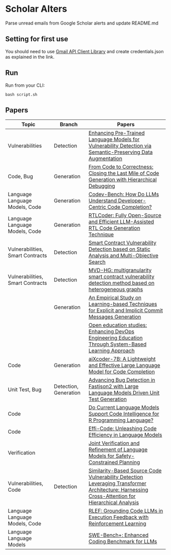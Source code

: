 # Scholar Alters
Parse unread emails from Google Scholar alerts and update README.md

## Setting for first use
You should need to use [Gmail API Client Library](https://developers.google.com/gmail/api/quickstart/python) and create
credentials.json as explained in the link.

## Run
Run from your CLI:
```
bash script.sh
```
## Papers

| Topic | Branch | Papers |
| --- | --- | --- |
| Vulnerabilities | Detection | [Enhancing Pre-Trained Language Models for Vulnerability Detection via Semantic-Preserving Data Augmentation](https://scholar.google.com/scholar_url?url=https://arxiv.org/pdf/2410.00249&hl=vi&sa=X&d=1531304795646348287&ei=qMMiZ_WzJ8qo6rQPpeKPwQk&scisig=AFWwaeZZyB6KMkCtR4p0vFcNATY8&oi=scholaralrt&hist=apJ4fD8AAAAJ:11355862984917483435:AFWwaeZvT_NNWQMu4_zZrEW644gW&html=&pos=0&folt=rel) |
| Code, Bug | Generation | [From Code to Correctness: Closing the Last Mile of Code Generation with Hierarchical Debugging](https://scholar.google.com/scholar_url?url=https://arxiv.org/pdf/2410.01215&hl=vi&sa=X&d=6011572905357664194&ei=qMMiZ_WzJ8qo6rQPpeKPwQk&scisig=AFWwaebg8WpYfnbAeu4rBpuYk6Qd&oi=scholaralrt&hist=apJ4fD8AAAAJ:11355862984917483435:AFWwaeZvT_NNWQMu4_zZrEW644gW&html=&pos=1&folt=rel) |
| Language Language Models, Code | Generation | [Codev-Bench: How Do LLMs Understand Developer-Centric Code Completion?](https://scholar.google.com/scholar_url?url=https://arxiv.org/pdf/2410.01353&hl=vi&sa=X&d=10666642767871274824&ei=qMMiZ_WzJ8qo6rQPpeKPwQk&scisig=AFWwaebGRjVkVCEmXmAYLtdiJoXB&oi=scholaralrt&hist=apJ4fD8AAAAJ:11355862984917483435:AFWwaeZvT_NNWQMu4_zZrEW644gW&html=&pos=2&folt=rel) |
| Language Language Models, Code | Generation | [RTLCoder: Fully Open-Source and Efficient LLM-Assisted RTL Code Generation Technique](https://scholar.google.com/scholar_url?url=https://ieeexplore.ieee.org/abstract/document/10720939/&hl=vi&sa=X&d=240996782603775949&ei=qMMiZ_WzJ8qo6rQPpeKPwQk&scisig=AFWwaeY1Ovbc8o7FGQQDSUJD4qWi&oi=scholaralrt&hist=apJ4fD8AAAAJ:11355862984917483435:AFWwaeZvT_NNWQMu4_zZrEW644gW&html=&pos=3&folt=rel) |
| Vulnerabilities, Smart Contracts | Detection | [Smart Contract Vulnerability Detection based on Static Analysis and Multi-Objective Search](https://scholar.google.com/scholar_url?url=https://arxiv.org/pdf/2410.00282%3F&hl=vi&sa=X&d=7879980327103673733&ei=qMMiZ-_lK8e16rQP2ejgmQk&scisig=AFWwaeZwZdgZIDSAq9UZN01lLOHi&oi=scholaralrt&hist=apJ4fD8AAAAJ:16065687014273664109:AFWwaeYpvD7V4gPm0ywHhNT6YvSk&html=&pos=0&folt=rel) |
| Vulnerabilities, Smart Contracts | Detection | [MVD-HG: multigranularity smart contract vulnerability detection method based on heterogeneous graphs](https://scholar.google.com/scholar_url?url=https://link.springer.com/article/10.1186/s42400-024-00245-5&hl=en&sa=X&d=10352289012830982100&ei=qMMiZ6ilKrTA6rQP34yQkAk&scisig=AFWwaeaGHo69KcYed_3eQC8NJamU&oi=scholaralrt&hist=apJ4fD8AAAAJ:15725322226479601129:AFWwaeYp-8wbw5OHTjoCHLP43E0V&html=&pos=1&folt=rel) |
|  | Generation | [An Empirical Study on Learning-based Techniques for Explicit and Implicit Commit Messages Generation](https://scholar.google.com/scholar_url?url=https://dl.acm.org/doi/abs/10.1145/3691620.3695025&hl=en&sa=X&d=644387494081582993&ei=qMMiZ6ilKrTA6rQP34yQkAk&scisig=AFWwaeaW-F2AEYoDsTm90LJ7A3mD&oi=scholaralrt&hist=apJ4fD8AAAAJ:15725322226479601129:AFWwaeYp-8wbw5OHTjoCHLP43E0V&html=&pos=2&folt=rel) |
|  |  | [Open education studies: Enhancing DevOps Engineering Education Through System-Based Learning Approach](https://scholar.google.com/scholar_url?url=https://digital.zlb.de/viewer/metadata/1328726215/&hl=en&sa=X&d=101739374306205388&ei=qMMiZ6ilKrTA6rQP34yQkAk&scisig=AFWwaeZuKdNrp9xMKS79N3rh5LTM&oi=scholaralrt&hist=apJ4fD8AAAAJ:15725322226479601129:AFWwaeYp-8wbw5OHTjoCHLP43E0V&html=&pos=4&folt=rel) |
| Code | Generation | [aiXcoder-7B: A Lightweight and Effective Large Language Model for Code Completion](https://scholar.google.com/scholar_url?url=https://arxiv.org/pdf/2410.13187&hl=en&sa=X&d=10988146982571642357&ei=qMMiZ6ilKrTA6rQP34yQkAk&scisig=AFWwaeZJc7XxnCZ2T_ung-Ep4WBP&oi=scholaralrt&hist=apJ4fD8AAAAJ:15725322226479601129:AFWwaeYp-8wbw5OHTjoCHLP43E0V&html=&pos=5&folt=rel) |
| Unit Test, Bug | Detection, Generation | [Advancing Bug Detection in Fastjson2 with Large Language Models Driven Unit Test Generation](https://scholar.google.com/scholar_url?url=https://arxiv.org/pdf/2410.09414&hl=en&sa=X&d=1156470535898230124&ei=qMMiZ8bPJLOs6rQPz-ecsQk&scisig=AFWwaeY9IXIJ6ap8OGfdByRdY46L&oi=scholaralrt&hist=apJ4fD8AAAAJ:6234092987365270793:AFWwaeZHIN6aK_iU38VPuuMoYcVu&html=&pos=0&folt=rel) |
| Code |  | [Do Current Language Models Support Code Intelligence for R Programming Language?](https://scholar.google.com/scholar_url?url=https://arxiv.org/pdf/2410.07793&hl=en&sa=X&d=14991957145492741001&ei=qMMiZ8bPJLOs6rQPz-ecsQk&scisig=AFWwaeYlXwdLJ_oScGEzrjayWQUs&oi=scholaralrt&hist=apJ4fD8AAAAJ:6234092987365270793:AFWwaeZHIN6aK_iU38VPuuMoYcVu&html=&pos=1&folt=rel) |
| Code |  | [Effi-Code: Unleashing Code Efficiency in Language Models](https://scholar.google.com/scholar_url?url=https://arxiv.org/pdf/2410.10209&hl=en&sa=X&d=1109691509604134053&ei=qMMiZ8bPJLOs6rQPz-ecsQk&scisig=AFWwaebZo9dlnJQoK-tmCtwbWQPC&oi=scholaralrt&hist=apJ4fD8AAAAJ:6234092987365270793:AFWwaeZHIN6aK_iU38VPuuMoYcVu&html=&pos=2&folt=rel) |
| Verification |  | [Joint Verification and Refinement of Language Models for Safety-Constrained Planning](https://scholar.google.com/scholar_url?url=https://arxiv.org/pdf/2410.14865&hl=en&sa=X&d=9752132239755285061&ei=qMMiZ4H9KPDIy9YP08LK8QU&scisig=AFWwaebC_9gB3RvXQObIeZUTgrJT&oi=scholaralrt&hist=apJ4fD8AAAAJ:11631047573362457156:AFWwaeYhbBKL65h4pzyKCNru3s-R&html=&pos=2&folt=rel) |
| Vulnerabilities, Code | Detection | [Similarity-Based Source Code Vulnerability Detection Leveraging Transformer Architecture: Harnessing Cross-Attention for Hierarchical Analysis](https://scholar.google.com/scholar_url?url=https://ieeexplore.ieee.org/iel8/6287639/6514899/10706239.pdf&hl=en&sa=X&d=1153375793646689943&ei=qMMiZ4H9KPDIy9YP08LK8QU&scisig=AFWwaebJymN35zqmXRTXMxBVth-N&oi=scholaralrt&hist=apJ4fD8AAAAJ:11631047573362457156:AFWwaeYhbBKL65h4pzyKCNru3s-R&html=&pos=3&folt=rel) |
| Language Language Models, Code |  | [RLEF: Grounding Code LLMs in Execution Feedback with Reinforcement Learning](https://scholar.google.com/scholar_url?url=https://arxiv.org/pdf/2410.02089&hl=en&sa=X&d=13857697366575768200&ei=qMMiZ8WOJpWOy9YPwIWp8QU&scisig=AFWwaeY1FVzErbuAzRAcsFMSWBKc&oi=scholaralrt&hist=apJ4fD8AAAAJ:11137134570824175991:AFWwaeZJgvZkFmSwNlRigHvrI7d8&html=&pos=0&folt=rel) |
| Language Language Models |  | [SWE-Bench+: Enhanced Coding Benchmark for LLMs](https://scholar.google.com/scholar_url?url=https://arxiv.org/pdf/2410.06992&hl=en&sa=X&d=15991313502823589036&ei=qMMiZ8WOJpWOy9YPwIWp8QU&scisig=AFWwaeaNhp-YjynOHK0FBHY3ZweE&oi=scholaralrt&hist=apJ4fD8AAAAJ:11137134570824175991:AFWwaeZJgvZkFmSwNlRigHvrI7d8&html=&pos=1&folt=rel) |
